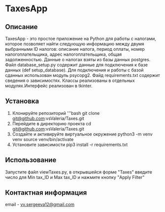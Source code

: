 # TaxesApp
## Описание 
TaxesApp - это простое приложение на Python для работы с налогами, которое позволяет найти следующую информацию между двумя выбранными ID налогов: описание налога, период оплаты, номер налогоплательщика, адрес налогоплательщика, общая задолженностью.
Данные о налогах взяты из базы данных postgres.  Файл database_setup.py содержит данные для подключения к базе данных (def setup_database). Для подключения и работы с базой сданных использован модуль psycopg2. 
Файд requirements.txt содержит сведения о зависимостях.
Классы реализованы в отдельных модулях.Интерфейс реализован в tkinter.
## Установка
1. Клонируйте репозиторий
'''bash
git clone git@github.com:vsValeria/Taxes.git
2. Перейдите в директорию проекта
cd git@github.com:vsValeria/Taxes.git
3. Создайте и активируйте виртуальное окружение
python3 -m venv venv
source venv/bin/activate
4. Установите зависимости
pip3 install -r requirements.txt
## Использование 
Запустите файл viewTaxes.py, в открывшейся форме "Taxes" введите число для Min tax_ID и Max tax_ID и нажмите кнопку "Apply Filter"
## Контактная информация 
email - vv.sergeeva12@gmail.com

